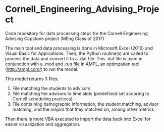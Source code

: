 # Cornell_Engineering_Advising_Project
Code repository for data processing steps for the Cornell Engineering Advising Capstone project (MEng Class of 2017)

The main tool and data processing is done in Microsoft Excel (2016) and Visual Basic for Applications.  Then, the Python routine(s) are called to process the data and convert it to a .dat file.  This .dat file is used in conjunction with a .mod and .run file in AMPL, an optimzation tool (http://ampl.com/) to run the model.  

This model returns 3 files: 
1. File matching the students to advisors
2. File matching the advisors to time slots (predefined set accoring to Cornell scheduling practices)
3. File containing demographic information, the student matching, advisor matching, and the majors that they matched on, among other metrics

Then there is more VBA executed to import the data back into Excel for easier visualization and aggregation.
